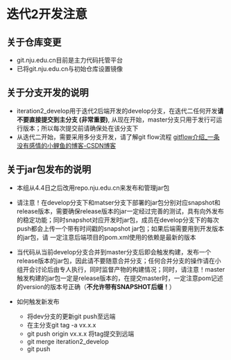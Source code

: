 # 迭代2开发注意

## 关于仓库变更

- git.nju.edu.cn目前是主力代码托管平台
- 已将git.nju.edu.cn与初始仓库设置镜像

## 关于分支开发的说明

- iteration2_develop用于迭代2后端开发的develop分支，在迭代二任何开发**请不要直接提交到主分支 (非常重要)**, 从现在开始，master分支只用于发行可运行版本；所以每次提交前请确保处在该分支下
- 从迭代二开始，需要采用多分支开发，请了解git flow流程 [gitflow介绍_一条没有感情的小鲤鱼的博客-CSDN博客](https://blog.csdn.net/ku_carp/article/details/119105237)

## 关于jar包发布的说明

- 本组从4.4日之后改用repo.nju.edu.cn来发布和管理jar包
- 请注意！在develop分支下和matser分支下部署的jar包分别对应snapshot和release版本，需要确保release版本的jar一定经过完善的测试，具有向外发布的稳定功能；同时snapshot对应开发时jar包，成员在develop分支下的每次push都会上传一个带有时间戳的snapshot jar包；如果后端需要用到开发版本的jar包，请 一定注意后端项目的pom.xml使用的依赖是最新的版本

- 当代码从当前develop分支合并到master分支后即会触发构建，发布一个release版本的jar包，因此请不要随意合并分支；任何合并分支的操作请在小组开会讨论后由专人执行，同时监督产物的构建情况；同时，请注意！master触发构建的jar包一定是release版本的，在提交master时，一定注意pom记述的version的版本号正确（**不允许带有SNAPSHOT后缀！**）


- 如何触发新发布
  - 将dev分支的更新git push至远端
  - 在主分支git tag -a vx.x.x
  - git push origin vx.x.x 将tag提交到远端
  - git merge iteration2_develop
  - git push